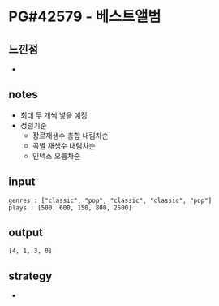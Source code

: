 # PG#42579 - 베스트앨범

## 느낀점
* 

## notes
* 최대 두 개씩 넣을 예정
* 정렬기준
  * 장르재생수 총합 내림차순
  * 곡별 재생수 내림차순
  * 인덱스 오름차순

## input
```
genres : ["classic", "pop", "classic", "classic", "pop"]
plays : [500, 600, 150, 800, 2500]
```

## output
```
[4, 1, 3, 0]
```

## strategy
* 
